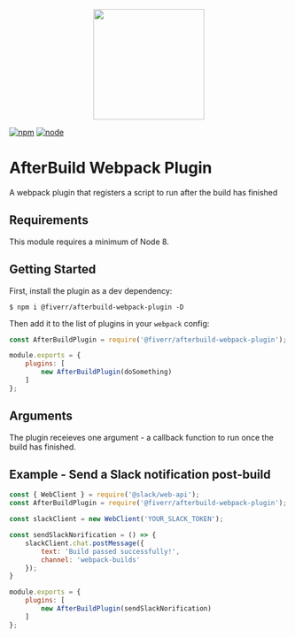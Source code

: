 <div align="center">
  <a href="https://github.com/webpack/webpack">
    <img width="200" height="200" src="https://webpack.js.org/assets/icon-square-big.svg">
  </a>
</div>

[![npm][npm]][npm-url]
[![node][node]][node-url]

# AfterBuild Webpack Plugin

A webpack plugin that registers a script to run after the build has finished

## Requirements

This module requires a minimum of Node 8.

## Getting Started

First, install the plugin as a dev dependency:

```console
$ npm i @fiverr/afterbuild-webpack-plugin -D
```

Then add it to the list of plugins in your `webpack` config:

```js
const AfterBuildPlugin = require('@fiverr/afterbuild-webpack-plugin');

module.exports = {
    plugins: [
        new AfterBuildPlugin(doSomething)
    ]
};
```

## Arguments

The plugin receieves one argument - a callback function to run once the build has finished.

## Example - Send a Slack notification post-build

```js
const { WebClient } = require('@slack/web-api');
const AfterBuildPlugin = require('@fiverr/afterbuild-webpack-plugin');

const slackClient = new WebClient('YOUR_SLACK_TOKEN');

const sendSlackNorification = () => {
    slackClient.chat.postMessage({
        text: 'Build passed successfully!',
        channel: 'webpack-builds'
    });
}

module.exports = {
    plugins: [
        new AfterBuildPlugin(sendSlackNorification)
    ]
};
```

[npm]: https://img.shields.io/npm/v/@fiverr/afterbuild-webpack-plugin.svg
[npm-url]: https://npmjs.com/package/@fiverr/afterbuild-webpack-plugin
[node]: https://img.shields.io/node/v/@fiverr/afterbuild-webpack-plugin.svg
[node-url]: https://nodejs.org
